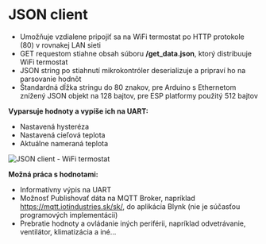 # JSON client
* Umožňuje vzdialene pripojiť sa na WiFi termostat po HTTP protokole (80) v rovnakej LAN sieti
* GET requestom stiahne obsah súboru **/get_data.json**, ktorý distribuuje WiFi termostat
* JSON string po stiahnutí mikrokontróler deserializuje a pripraví ho na parsovanie hodnôt
* Štandardná dĺžka stringu do 80 znakov, pre Arduino s Ethernetom znížený JSON objekt na 128 bajtov, pre ESP platformy použitý 512 bajtov

**Vyparsuje hodnoty a vypíše ich na UART:**
* Nastavená hysteréza
* Nastavená cieľová teplota
* Aktuálne nameraná teplota

![JSON client - WiFi termostat](https://i.imgur.com/4Cm5z8o.png)

**Možná práca s hodnotami:**
* Informatívny výpis na UART
* Možnosť Publishovať dáta na MQTT Broker, napríklad https://mqtt.iotindustries.sk/sk/, do aplikácia Blynk (nie je súčasťou programových implementácii)
* Prebratie hodnoty a ovládanie iných periférii, napríklad odvetrávanie, ventilátor, klimatizácia a iné...
